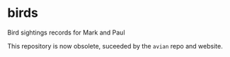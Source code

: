 # birds
Bird sightings records for Mark and Paul


This repository is now obsolete, suceeded by the `avian` repo and website.
